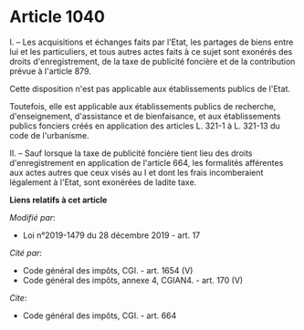 # Article 1040

I. – Les acquisitions et échanges faits par l'Etat, les partages de biens entre lui et les particuliers, et tous autres actes
faits à ce sujet sont exonérés des droits d'enregistrement, de la taxe de publicité foncière et de la contribution prévue à
l'article 879.

Cette disposition n'est pas applicable aux établissements publics de l'Etat.

Toutefois, elle est applicable aux établissements publics de recherche, d'enseignement, d'assistance et de bienfaisance, et
aux établissements publics fonciers créés en application des articles L. 321-1 à L. 321-13 du code de l'urbanisme.

II. – Sauf lorsque la taxe de publicité foncière tient lieu des droits d'enregistrement en application de l'article 664, les
formalités afférentes aux actes autres que ceux visés au I et dont les frais incomberaient légalement à l'Etat, sont
exonérées de ladite taxe.

**Liens relatifs à cet article**

_Modifié par_:

  - Loi n°2019-1479 du 28 décembre 2019 - art. 17

_Cité par_:

  - Code général des impôts, CGI. - art. 1654 (V)
  - Code général des impôts, annexe 4, CGIAN4. - art. 170 (V)

_Cite_:

  - Code général des impôts, CGI. - art. 664
